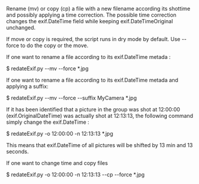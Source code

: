 Rename (mv) or copy (cp) a file with a new filename according its shottime and possibly applying a time correction.
The possible time correction changes the exif.DateTime field while keeping exif.DateTimeOriginal unchanged.

If move or copy is required, the script runs in dry mode by default. Use --force to do the copy or the move.

If one want to rename a file according to its exif.DateTime metada :

$ redateExif.py  --mv --force *.jpg

If one want to rename a file according to its exif.DateTime metada and applying a suffix:

$ redateExif.py  --mv --force --suffix MyCamera *.jpg

If it has been identified that a picture in the group was shot at 12:00:00 (exif.OriginalDateTime) was actually shot at 12:13:13, the following command simply change the exif.DateTime :

$ redateExif.py -o 12:00:00 -n 12:13:13 *.jpg

This means that exif.DateTime of all pictures will be shifted by 13 min and 13 seconds.

If one want to change time and copy files

$ redateExif.py -o 12:00:00 -n 12:13:13 --cp --force *.jpg
